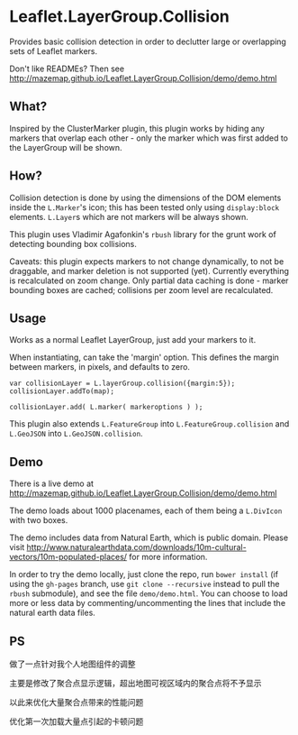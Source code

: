 Leaflet.LayerGroup.Collision
================================

Provides basic collision detection in order to declutter large or overlapping sets of Leaflet markers.

Don't like READMEs? Then see http://mazemap.github.io/Leaflet.LayerGroup.Collision/demo/demo.html


What?
--------

Inspired by the ClusterMarker plugin, this plugin works by hiding any markers that overlap each other - only the marker which was first added to the LayerGroup will be shown.



How?
--------

Collision detection is done by using the dimensions of the DOM elements inside the `L.Marker`'s icon; this has been tested only using `display:block` elements. `L.Layer`s which are not markers will be always shown.

This plugin uses Vladimir Agafonkin's `rbush` library for the grunt work of detecting bounding box collisions.

Caveats: this plugin expects markers to not change dynamically, to not be draggable, and marker deletion is not supported (yet). Currently everything is recalculated on zoom change. Only partial data caching is done - marker bounding boxes are cached; collisions per zoom level are recalculated.


Usage
-------------

Works as a normal Leaflet LayerGroup, just add your markers to it.

When instantiating, can take the 'margin' option. This defines the margin between markers, in pixels, and defaults to zero.

```
var collisionLayer = L.layerGroup.collision({margin:5});
collisionLayer.addTo(map);

collisionLayer.add( L.marker( markeroptions ) );
```

This plugin also extends `L.FeatureGroup` into `L.FeatureGroup.collision` and `L.GeoJSON` into `L.GeoJSON.collision`.


Demo
------

There is a live demo at http://mazemap.github.io/Leaflet.LayerGroup.Collision/demo/demo.html

The demo loads about 1000 placenames, each of them being a `L.DivIcon` with two boxes.

The demo includes data from Natural Earth, which is public domain. Please visit  http://www.naturalearthdata.com/downloads/10m-cultural-vectors/10m-populated-places/ for more information.

In order to try the demo locally, just clone the repo, run `bower install` (if using the `gh-pages` branch, use `git clone --recursive` instead to pull the `rbush` submodule), and see the file `demo/demo.html`. You can choose to load more or less data by commenting/uncommenting the lines that include the natural earth data files.


PS
---

做了一点针对我个人地图组件的调整

主要是修改了聚合点显示逻辑，超出地图可视区域内的聚合点将不予显示

以此来优化大量聚合点带来的性能问题

优化第一次加载大量点引起的卡顿问题
